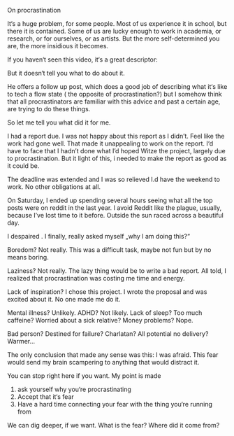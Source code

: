 On procrastination

It‘s a huge problem, for some people.
Most of us experience it in school, but there it is contained.
Some of us are lucky enough to work in academia, or research, or for ourselves, or as artists. But the more self-determined you are, the more insidious it becomes.

If you haven‘t seen this video, it‘s a great descriptor:

But it doesn‘t tell you what to do about it.

He offers a follow up post, which does a good job of describing what it‘s like to tech a flow state ( the opposite of procrastination?) but I somehow think that all procrastinators are familiar with this advice and past a certain age, are trying to do these things.

So let me tell you what did it for me.

I had a report due. I was not happy about this report as I didn’t. Feel like the work had gone well. That made it unappealing to work on the report. I‘d have to face that I hadn’t done what I’d hoped Witze the project, largely due to procrastination. But it light of this, i needed to make the report as good as it could be.

The deadline was extended and I was so relieved I.d have the weekend to work. No other obligations at all. 

On Saturday, I ended up spending several hours seeing what all the top posts were on reddit in the last year. I avoid Reddit like the plague, usually, because I’ve lost time to it before. Outside the sun raced across a beautiful day.

I despaired . I finally, really asked myself „why I am doing this?“

Boredom? Not really. This was a difficult task, maybe not fun but by no means boring.

Laziness? Not really. The lazy thing would be to write a bad report. All told, I realized that procrastination was costing me time and energy. 

Lack of inspiration? I chose this project. I wrote the proposal and was excited about it. No one made me do it.

Mental illness? Unlikely. ADHD? Not likely. Lack of sleep? Too much caffeine? Worried about a sick relative? Money problems? Nope.

Bad person? Destined for failure? Charlatan? All potential no delivery? Warmer...

The only conclusion that made any sense was this: I was afraid. This fear would send my brain scampering to anything that would distract it.

You can stop right here if you want. My point is made
1. ask yourself why you‘re procrastinating
2. Accept that it‘s fear
3. Have a hard time connecting your fear with the thing you‘re running from

We can dig deeper, if we want. What is the fear? Where did it come from? 
